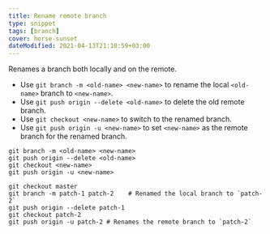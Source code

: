 ```yaml
---
title: Rename remote branch
type: snippet
tags: [branch]
cover: horse-sunset
dateModified: 2021-04-13T21:10:59+03:00
---
```


Renames a branch both locally and on the remote.

- Use `git branch -m <old-name> <new-name>` to rename the local `<old-name>` branch to `<new-name>`.
- Use `git push origin --delete <old-name>` to delete the old remote branch.
- Use `git checkout <new-name>` to switch to the renamed branch.
- Use `git push origin -u <new-name>` to set `<new-name>` as the remote branch for the renamed branch.

```shell
git branch -m <old-name> <new-name>
git push origin --delete <old-name>
git checkout <new-name>
git push origin -u <new-name>
```

```shell
git checkout master
git branch -m patch-1 patch-2    # Renamed the local branch to `patch-2`
git push origin --delete patch-1
git checkout patch-2
git push origin -u patch-2 # Renames the remote branch to `patch-2`
```

